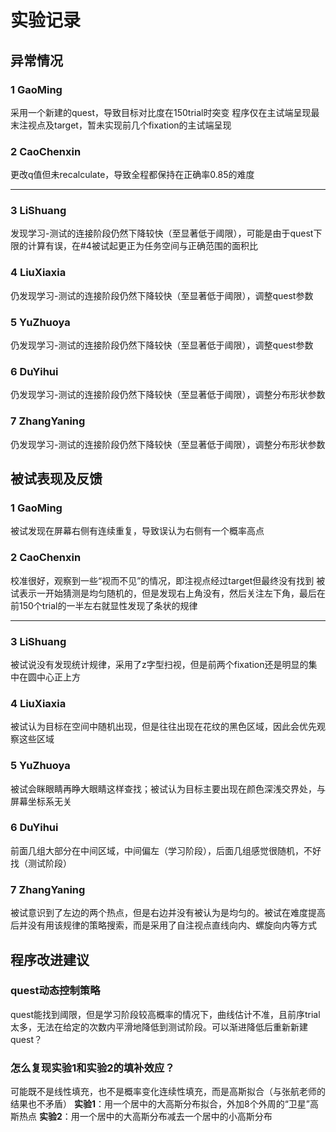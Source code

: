 # 实验记录
## 异常情况
### 1 GaoMing   
采用一个新建的quest，导致目标对比度在150trial时突变
程序仅在主试端呈现最末注视点及target，暂未实现前几个fixation的主试端呈现
### 2 CaoChenxin
更改q值但未recalculate，导致全程都保持在正确率0.85的难度

--------------
### 3 LiShuang 
发现学习-测试的连接阶段仍然下降较快（至显著低于阈限），可能是由于quest下限的计算有误，在#4被试起更正为任务空间与正确范围的面积比
### 4 LiuXiaxia 
仍发现学习-测试的连接阶段仍然下降较快（至显著低于阈限），调整quest参数
### 5 YuZhuoya
仍发现学习-测试的连接阶段仍然下降较快（至显著低于阈限），调整quest参数
### 6 DuYihui
仍发现学习-测试的连接阶段仍然下降较快（至显著低于阈限），调整分布形状参数
### 7 ZhangYaning
仍发现学习-测试的连接阶段仍然下降较快（至显著低于阈限），调整分布形状参数

## 被试表现及反馈
### 1 GaoMing   
被试发现在屏幕右侧有连续重复，导致误认为右侧有一个概率高点
### 2 CaoChenxin
校准很好，观察到一些“视而不见”的情况，即注视点经过target但最终没有找到
被试表示一开始猜测是均匀随机的，但是发现右上角没有，然后关注左下角，最后在前150个trial的一半左右就显性发现了条状的规律

--------------
### 3 LiShuang 
被试说没有发现统计规律，采用了z字型扫视，但是前两个fixation还是明显的集中在圆中心正上方
### 4 LiuXiaxia 
被试认为目标在空间中随机出现，但是往往出现在花纹的黑色区域，因此会优先观察这些区域
### 5 YuZhuoya
被试会眯眼睛再睁大眼睛这样查找；被试认为目标主要出现在颜色深浅交界处，与屏幕坐标系无关
### 6 DuYihui
前面几组大部分在中间区域，中间偏左（学习阶段），后面几组感觉很随机，不好找（测试阶段）
### 7 ZhangYaning
被试意识到了左边的两个热点，但是右边并没有被认为是均匀的。被试在难度提高后并没有用该规律的策略搜索，而是采用了自注视点直线向内、螺旋向内等方式

## 程序改进建议
### quest动态控制策略
quest能找到阈限，但是学习阶段较高概率的情况下，曲线估计不准，且前序trial太多，无法在给定的次数内平滑地降低到测试阶段。可以渐进降低后重新新建quest？

### 怎么复现实验1和实验2的填补效应？
可能既不是线性填充，也不是概率变化连续性填充，而是高斯拟合（与张航老师的结果也不矛盾）
**实验1**：用一个居中的大高斯分布拟合，外加8个外周的“卫星”高斯热点
**实验2**：用一个居中的大高斯分布减去一个居中的小高斯分布

### 